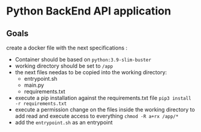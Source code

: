 # Python BackEnd API application
 
 ## Goals
 create a docker file with the next specifications :
  - Container should be based on ```python:3.9-slim-buster```
  - working directory should be set to ```/app```
  - the next files needas to be copied into the working directory:
    - entrypoint.sh
    - main.py
    - requirements.txt
  - execute a pip installation against the requirements.txt file ```pip3 install -r requirements.txt```
  - execute a permission change on the files inside the working directory to add read and execute access to everything ```chmod -R a+rx /app/*```
  - add the ```entrypoint.sh``` as an entrypoint
